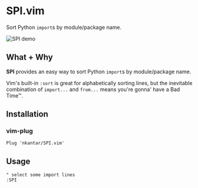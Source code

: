 # SPI.vim

Sort Python `import`s by module/package name.

![SPI demo](https://cloud.githubusercontent.com/assets/568543/25214438/0043f7c4-254c-11e7-8444-be6a6fb78862.gif)

## What + Why

**SPI** provides an easy way to sort Python `import`s by module/package name.

Vim's built-in `:sort` is great for alphabetically sorting lines, but the inevitable combination of `import...` and `from...` means you're gonna' have a Bad Time&trade;.

## Installation

### vim-plug

```viml
Plug 'nkantar/SPI.vim'
```

## Usage

```viml
" select some import lines
:SPI
```
